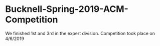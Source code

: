 # Bucknell-Spring-2019-ACM-Competition
We finished 1st and 3rd in the expert division. Competition took place on 4/6/2019
